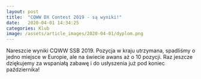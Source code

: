 ```yaml
---
layout: post
title:  "CQWW DX Contest 2019 - są wyniki!"
date:   2020-04-01 14:34:25
categories: Klub
image: /assets/article_images/2020-04-01/dyplom.png
---
```


Nareszcie wyniki CQWW SSB 2019. Pozycja w kraju utrzymana, spadliśmy o jedno miejsce w Europie, ale na świecie awans aż
o 10 pozycji. Raz jeszcze dziękujemy za wspaniałą zabawę i do usłyszenia już pod koniec października!
